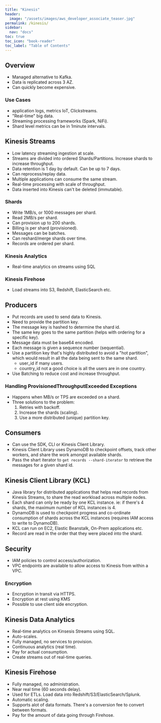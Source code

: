 ```yaml
---
title: "Kinesis"
header:
  image: "/assets/images/aws_developer_associate_teaser.jpg"
permalink: /kinesis/
sidebar:
  nav: "docs"
toc: true
toc_icon: "book-reader"
toc_label: "Table of Contents"
---
```


## Overview

- Managed alternative to Kafka.
- Data is replicated across 3 AZ.
- Can quickly become expensive.

### Use Cases

- application logs, metrics IoT, Clickstreams.
- "Real-time" big data.
- Streaming processing frameworks (Spark, NiFi).
- Shard level metrics can be in 1minute intervals.

## Kinesis Streams

- Low latency streaming ingestion at scale.
- Streams are divided into ordered Shards/Partitions. Increase shards to increase throughput.
- Data retention is 1 day by default. Can be up to 7 days.
- Can reprocess/replay data.
- Multiple applications can consume the same stream.
- Real-time processing with scale of throughput.
- Data inserted into Kinesis can't be deleted (immutable).

### Shards

- Write 1MB/s, or 1000 messages per shard.
- Read 2MB/s per shard.
- Can provision up to 200 shards.
- Billing is per shard (provisioned).
- Messages can be batches.
- Can reshard/merge shards over time.
- Records are ordered per shard.

### Kinesis Analytics

- Real-time analytics on streams using SQL

### Kinesis Firehose

- Load streams into S3, Redshift, ElasticSearch etc.

## Producers

- Put records are used to send data to Kinesis.
- Need to provide the partition key.
- The message key is hashed to determine the shard id.
- The same key goes to the same partition (helps with ordering for a specific key).
- Message data must be base64 encoded.
- Each message is given a sequence number (sequential).
- Use a partition key that's highly distributed to avoid a "hot partition", which would result in all the data being sent to the same shard.
  - user_id if many users.
  - country_id not a good choice is all the users are in one country.
- Use Batching to reduce cost and increase throughput.

### Handling ProvisionedThroughputExceeded Exceptions

- Happens when MB/s or TPS are exceeded on a shard.
- Three solutions to the problem:
  1. Retries with backoff.
  2. Increase the shards (scaling).
  3. Use a more distributed (unique) partition key.

## Consumers

- Can use the SDK, CLI or Kinesis Client Library.
- Kinesis Client Library uses DynamoDB to checkpoint offsets, track other workers, and share the work amongst available shards.
- Pass the shart iterator to ```get records --shard-iterator``` to retrieve the messages for a given shard id.

## Kinesis Client Library (KCL)

- Java library for distributed applications that helps read records from Kinesis Streams, to share the read workload across multiple nodes.
- Each shard can only be ready by one KCL instance. ie: if there's 4 shards, the maximum number of KCL instances is 4.
- DynamoDB is used to checkpoint progress and co-ordinate consumption of shards across the KCL instances (requires IAM access to write to DynamoDB).
- KCL can run on EC2, Elastic Beanstalk, On-Prem applications etc.
- Record are read in the order that they were placed into the shard.

## Security

- IAM policies to control access/authorization.
- VPC endpoints are available to allow access to Kinesis from within a VPC.

### Encryption 

- Encryption in transit via HTTPS.
- Encryption at rest using KMS
- Possible to use client side encryption.

## Kinesis Data Analytics

- Real-time analytics on Kinsesis Streams using SQL.
- Auto-scales.
- Fully managed, no services to provision.
- Continuous analytics (real time).
- Pay for actual consumption.
- Create streams out of real-time queries.

## Kinesis Firehose

- Fully managed, no administration.
- Near real time (60 seconds delay).
- Used for ETLs. Load data into Redshift/S3/ElasticSearch/Splunk.
- Automatic scaling.
- Supports alot of data formats. There's a conversion fee to convert between formats.
- Pay for the amount of data going through Firehose.

